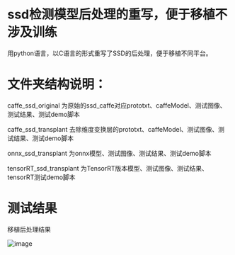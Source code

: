 # ssd检测模型后处理的重写，便于移植不涉及训练
用python语言，以C语言的形式重写了SSD的后处理，便于移植不同平台。

# 文件夹结构说明：
 caffe_ssd_original       为原始的ssd_caffe对应prototxt、caffeModel、测试图像、测试结果、测试demo脚本
 
 caffe_ssd_transplant      去除维度变换层的prototxt、caffeModel、测试图像、测试结果、测试demo脚本
 
 onnx_ssd_transplant      为onnx模型、测试图像、测试结果、测试demo脚本
 
 tensorRT_ssd_transplant  为TensorRT版本模型、测试图像、测试结果、tensorRT测试demo脚本
  

# 测试结果
移植后处理结果

![image](https://github.com/cqu20160901/ssd_caffe_onnx/blob/master/caffe_ssd_transplant/test_result.jpg)
